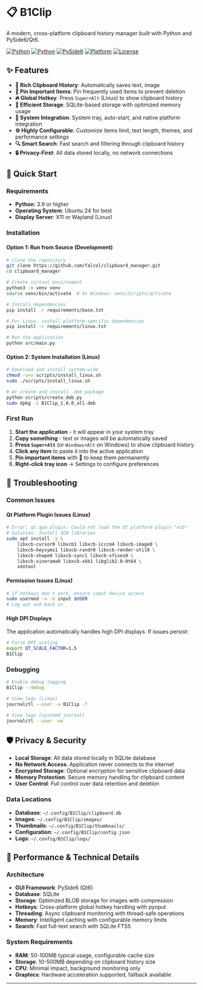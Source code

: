 # 📋 B1Clip

A modern, cross-platform clipboard history manager built with Python and PySide6/Qt6.

[![Python](https://img.shields.io/badge/Ubuntu-24-orange)](https://ubuntu.com/download/desktop)
[![Python](https://img.shields.io/badge/Python-3.9+-blue.svg)](https://python.org)
[![PySide6](https://img.shields.io/badge/PySide6-6.9+-green.svg)](https://wiki.qt.io/Qt_for_Python)
[![Platform](https://img.shields.io/badge/Platform-Linux-lightgrey.svg)](https://github.com/falcol/clipboard_manager)
[![License](https://img.shields.io/badge/License-MIT-yellow.svg)](LICENSE)


## ✨ Features

- **📝 Rich Clipboard History**: Automatically saves text, image
- **📌 Pin Important Items**: Pin frequently used items to prevent deletion
- **🔥 Global Hotkey**: Press `Super+Alt` (Linux) to show clipboard history
- **💾 Efficient Storage**: SQLite-based storage with optimized memory usage
- **🚀 System Integration**: System tray, auto-start, and native platform integration
- **⚙️ Highly Configurable**: Customize items limit, text length, themes, and performance settings
- **🔍 Smart Search**: Fast search and filtering through clipboard history
- **🔒 Privacy-First**: All data stored locally, no network connections

## 🚀 Quick Start

### Requirements

- **Python**: 3.9 or higher
- **Operating System**: Ubuntu 24 for best
- **Display Server**: X11 or Wayland (Linux)

### Installation

#### Option 1: Run from Source (Development)

```bash
# Clone the repository
git clone https://github.com/falcol/clipboard_manager.git
cd clipboard_manager

# Create virtual environment
python3 -m venv venv
source venv/bin/activate  # On Windows: venv\Scripts\activate

# Install dependencies
pip install -r requirements/base.txt

# For Linux, install platform-specific dependencies
pip install -r requirements/linux.txt

# Run the application
python src/main.py
```

#### Option 2: System Installation (Linux)

```bash
# Download and install system-wide
chmod -u+x scripts/install_linux.sh
sudo ./scripts/install_linux.sh

# Or create and install .deb package
python scripts/create_deb.py
sudo dpkg -i B1Clip_1.0.0_all.deb
```

### First Run

1. **Start the application** - it will appear in your system tray
2. **Copy something** - text or images will be automatically saved
3. **Press `Super+Alt`** (or `Windows+Alt` on Windows) to show clipboard history
4. **Click any item** to paste it into the active application
5. **Pin important items** with 📌 to keep them permanently
6. **Right-click tray icon** → Settings to configure preferences

## 🐛 Troubleshooting

### Common Issues

#### Qt Platform Plugin Issues (Linux)

```bash
# Error: qt.qpa.plugin: Could not load the Qt platform plugin "xcb"
# Solution: Install XCB libraries
sudo apt install -y \
    libxcb-cursor0 libxcb1 libxcb-icccm4 libxcb-image0 \
    libxcb-keysyms1 libxcb-randr0 libxcb-render-util0 \
    libxcb-shape0 libxcb-sync1 libxcb-xfixes0 \
    libxcb-xinerama0 libxcb-xkb1 libglib2.0-0t64 \
    xdotool
```

#### Permission Issues (Linux)

```bash
# If hotkeys don't work, ensure input device access
sudo usermod -a -G input $USER
# Log out and back in
```

#### High DPI Displays

The application automatically handles high DPI displays. If issues persist:

```bash
# Force DPI scaling
export QT_SCALE_FACTOR=1.5
B1Clip
```

### Debugging

```bash
# Enable debug logging
B1Clip --debug

# View logs (Linux)
journalctl --user -u B1Clip -f

# View logs (systemd journal)
journalctl --user -xe
```

## 🛡️ Privacy & Security

- **Local Storage**: All data stored locally in SQLite database
- **No Network Access**: Application never connects to the internet
- **Encrypted Storage**: Optional encryption for sensitive clipboard data
- **Memory Protection**: Secure memory handling for clipboard content
- **User Control**: Full control over data retention and deletion

### Data Locations

- **Database**: `~/.config/B1Clip/clipboard.db`
- **Images**: `~/.config/B1Clip/images/`
- **Thumbnails**: `~/.config/B1Clip/thumbnails/`
- **Configuration**: `~/.config/B1Clip/config.json`
- **Logs**: `~/.config/B1Clip/logs/`

## 🚀 Performance & Technical Details

### Architecture

- **GUI Framework**: PySide6 (Qt6)
- **Database**: SQLite
- **Storage**: Optimized BLOB storage for images with compression
- **Hotkeys**: Cross-platform global hotkey handling with pynput
- **Threading**: Async clipboard monitoring with thread-safe operations
- **Memory**: Intelligent caching with configurable memory limits
- **Search**: Fast full-text search with SQLite FTS5

### System Requirements

- **RAM**: 50-100MB typical usage, configurable cache size
- **Storage**: 10-500MB depending on clipboard history size
- **CPU**: Minimal impact, background monitoring only
- **Graphics**: Hardware acceleration supported, fallback available

---

